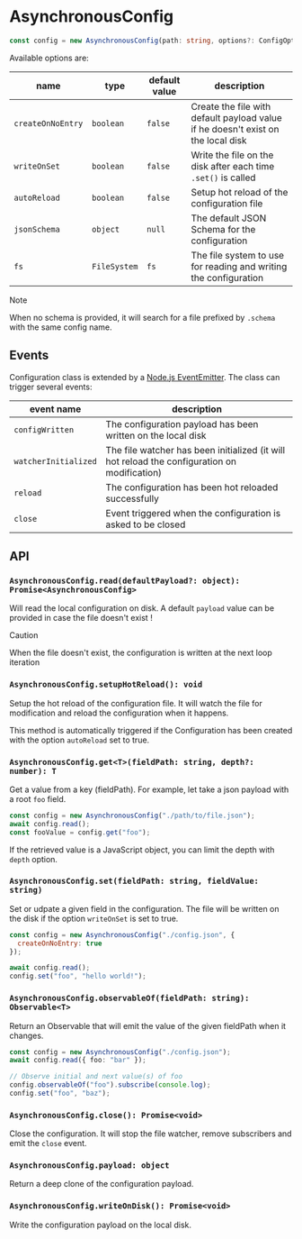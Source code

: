 # AsynchronousConfig

```ts
const config = new AsynchronousConfig(path: string, options?: ConfigOptions);
```

Available options are:

| name | type | default value | description |
| --- | --- | --- | --- |
| `createOnNoEntry` | `boolean` | `false` | Create the file with default payload value if he doesn't exist on the local disk |
| `writeOnSet` | `boolean` | `false` | Write the file on the disk after each time `.set()` is called |
| `autoReload` | `boolean` | `false` | Setup hot reload of the configuration file |
| `jsonSchema` | `object` | `null` | The default JSON Schema for the configuration |
| `fs` | `FileSystem` | `fs` | The file system to use for reading and writing the configuration |

> [!NOTE]
> When no schema is provided, it will search for a file prefixed by `.schema` with the same config name.

## Events
Configuration class is extended by a [Node.js EventEmitter](https://nodejs.org/api/events.html). The class can trigger several events:

| event name | description |
| --- | --- |
| `configWritten` | The configuration payload has been written on the local disk |
| `watcherInitialized` | The file watcher has been initialized (it will hot reload the configuration on modification) |
| `reload` | The configuration has been hot reloaded successfully |
| `close` | Event triggered when the configuration is asked to be closed |

## API

### `AsynchronousConfig.read(defaultPayload?: object): Promise<AsynchronousConfig>`

Will read the local configuration on disk. A default `payload` value can be provided in case the file doesn't exist !

> [!CAUTION]
> When the file doesn't exist, the configuration is written at the next loop iteration

### `AsynchronousConfig.setupHotReload(): void`

Setup the hot reload of the configuration file. It will watch the file for modification and reload the configuration when it happens.

This method is automatically triggered if the Configuration has been created with the option `autoReload` set to true.

### `AsynchronousConfig.get<T>(fieldPath: string, depth?: number): T`

Get a value from a key (fieldPath). For example, let take a json payload with a root `foo` field.

```js
const config = new AsynchronousConfig("./path/to/file.json");
await config.read();
const fooValue = config.get("foo");
```

If the retrieved value is a JavaScript object, you can limit the depth with `depth` option.

### `AsynchronousConfig.set(fieldPath: string, fieldValue: string)`

Set or udpate a given field in the configuration. The file will be written on the disk if the option `writeOnSet` is set to true.

```js
const config = new AsynchronousConfig("./config.json", {
  createOnNoEntry: true
});

await config.read();
config.set("foo", "hello world!");
```

### `AsynchronousConfig.observableOf(fieldPath: string): Observable<T>`

Return an Observable that will emit the value of the given fieldPath when it changes.

```ts
const config = new AsynchronousConfig("./config.json");
await config.read({ foo: "bar" });

// Observe initial and next value(s) of foo
config.observableOf("foo").subscribe(console.log);
config.set("foo", "baz");
```

### `AsynchronousConfig.close(): Promise<void>`

Close the configuration. It will stop the file watcher, remove subscribers and emit the `close` event.

### `AsynchronousConfig.payload: object`

Return a deep clone of the configuration payload.

### `AsynchronousConfig.writeOnDisk(): Promise<void>`

Write the configuration payload on the local disk.
